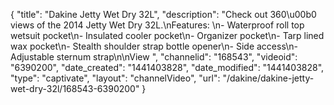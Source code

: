 {
    "title": "Dakine Jetty Wet Dry 32L",
    "description": "Check out 360\u00b0 views of the 2014 Jetty Wet Dry 32L.\nFeatures: \n- Waterproof roll top wetsuit pocket\n- Insulated cooler pocket\n- Organizer pocket\n- Tarp lined wax pocket\n- Stealth shoulder strap bottle opener\n- Side access\n- Adjustable sternum strap\n\nView ",
    "channelid": "168543",
    "videoid": "6390200",
    "date_created": "1441403828",
    "date_modified": "1441403828",
    "type": "captivate",
    "layout": "channelVideo",
    "url": "\/dakine\/dakine-jetty-wet-dry-32l\/168543-6390200"
}